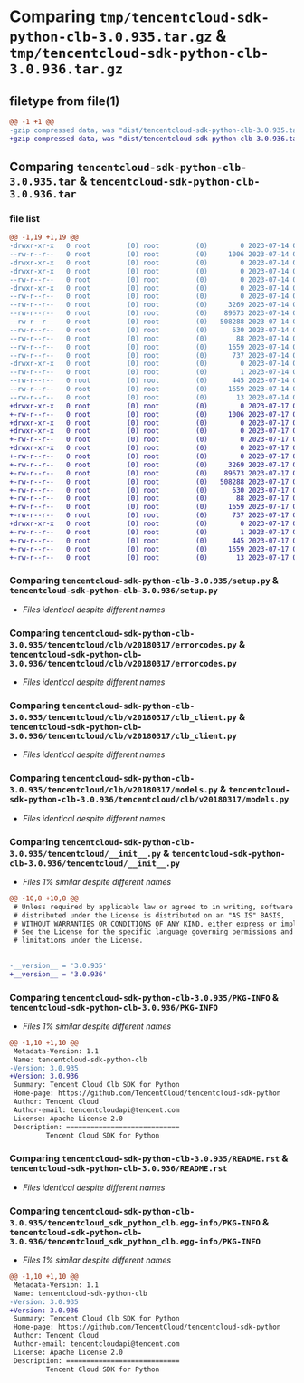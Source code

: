 # Comparing `tmp/tencentcloud-sdk-python-clb-3.0.935.tar.gz` & `tmp/tencentcloud-sdk-python-clb-3.0.936.tar.gz`

## filetype from file(1)

```diff
@@ -1 +1 @@
-gzip compressed data, was "dist/tencentcloud-sdk-python-clb-3.0.935.tar", last modified: Fri Jul 14 00:20:07 2023, max compression
+gzip compressed data, was "dist/tencentcloud-sdk-python-clb-3.0.936.tar", last modified: Mon Jul 17 00:21:02 2023, max compression
```

## Comparing `tencentcloud-sdk-python-clb-3.0.935.tar` & `tencentcloud-sdk-python-clb-3.0.936.tar`

### file list

```diff
@@ -1,19 +1,19 @@
-drwxr-xr-x   0 root         (0) root         (0)        0 2023-07-14 00:20:07.000000 tencentcloud-sdk-python-clb-3.0.935/
--rw-r--r--   0 root         (0) root         (0)     1006 2023-07-14 00:20:07.000000 tencentcloud-sdk-python-clb-3.0.935/setup.py
-drwxr-xr-x   0 root         (0) root         (0)        0 2023-07-14 00:20:07.000000 tencentcloud-sdk-python-clb-3.0.935/tencentcloud/
-drwxr-xr-x   0 root         (0) root         (0)        0 2023-07-14 00:20:07.000000 tencentcloud-sdk-python-clb-3.0.935/tencentcloud/clb/
--rw-r--r--   0 root         (0) root         (0)        0 2023-07-14 00:20:07.000000 tencentcloud-sdk-python-clb-3.0.935/tencentcloud/clb/__init__.py
-drwxr-xr-x   0 root         (0) root         (0)        0 2023-07-14 00:20:07.000000 tencentcloud-sdk-python-clb-3.0.935/tencentcloud/clb/v20180317/
--rw-r--r--   0 root         (0) root         (0)        0 2023-07-14 00:20:07.000000 tencentcloud-sdk-python-clb-3.0.935/tencentcloud/clb/v20180317/__init__.py
--rw-r--r--   0 root         (0) root         (0)     3269 2023-07-14 00:20:07.000000 tencentcloud-sdk-python-clb-3.0.935/tencentcloud/clb/v20180317/errorcodes.py
--rw-r--r--   0 root         (0) root         (0)    89673 2023-07-14 00:20:07.000000 tencentcloud-sdk-python-clb-3.0.935/tencentcloud/clb/v20180317/clb_client.py
--rw-r--r--   0 root         (0) root         (0)   508288 2023-07-14 00:20:07.000000 tencentcloud-sdk-python-clb-3.0.935/tencentcloud/clb/v20180317/models.py
--rw-r--r--   0 root         (0) root         (0)      630 2023-07-14 00:20:07.000000 tencentcloud-sdk-python-clb-3.0.935/tencentcloud/__init__.py
--rw-r--r--   0 root         (0) root         (0)       88 2023-07-14 00:20:07.000000 tencentcloud-sdk-python-clb-3.0.935/setup.cfg
--rw-r--r--   0 root         (0) root         (0)     1659 2023-07-14 00:20:07.000000 tencentcloud-sdk-python-clb-3.0.935/PKG-INFO
--rw-r--r--   0 root         (0) root         (0)      737 2023-07-14 00:20:07.000000 tencentcloud-sdk-python-clb-3.0.935/README.rst
-drwxr-xr-x   0 root         (0) root         (0)        0 2023-07-14 00:20:07.000000 tencentcloud-sdk-python-clb-3.0.935/tencentcloud_sdk_python_clb.egg-info/
--rw-r--r--   0 root         (0) root         (0)        1 2023-07-14 00:20:07.000000 tencentcloud-sdk-python-clb-3.0.935/tencentcloud_sdk_python_clb.egg-info/dependency_links.txt
--rw-r--r--   0 root         (0) root         (0)      445 2023-07-14 00:20:07.000000 tencentcloud-sdk-python-clb-3.0.935/tencentcloud_sdk_python_clb.egg-info/SOURCES.txt
--rw-r--r--   0 root         (0) root         (0)     1659 2023-07-14 00:20:07.000000 tencentcloud-sdk-python-clb-3.0.935/tencentcloud_sdk_python_clb.egg-info/PKG-INFO
--rw-r--r--   0 root         (0) root         (0)       13 2023-07-14 00:20:07.000000 tencentcloud-sdk-python-clb-3.0.935/tencentcloud_sdk_python_clb.egg-info/top_level.txt
+drwxr-xr-x   0 root         (0) root         (0)        0 2023-07-17 00:21:02.000000 tencentcloud-sdk-python-clb-3.0.936/
+-rw-r--r--   0 root         (0) root         (0)     1006 2023-07-17 00:21:02.000000 tencentcloud-sdk-python-clb-3.0.936/setup.py
+drwxr-xr-x   0 root         (0) root         (0)        0 2023-07-17 00:21:02.000000 tencentcloud-sdk-python-clb-3.0.936/tencentcloud/
+drwxr-xr-x   0 root         (0) root         (0)        0 2023-07-17 00:21:02.000000 tencentcloud-sdk-python-clb-3.0.936/tencentcloud/clb/
+-rw-r--r--   0 root         (0) root         (0)        0 2023-07-17 00:21:02.000000 tencentcloud-sdk-python-clb-3.0.936/tencentcloud/clb/__init__.py
+drwxr-xr-x   0 root         (0) root         (0)        0 2023-07-17 00:21:02.000000 tencentcloud-sdk-python-clb-3.0.936/tencentcloud/clb/v20180317/
+-rw-r--r--   0 root         (0) root         (0)        0 2023-07-17 00:21:02.000000 tencentcloud-sdk-python-clb-3.0.936/tencentcloud/clb/v20180317/__init__.py
+-rw-r--r--   0 root         (0) root         (0)     3269 2023-07-17 00:21:02.000000 tencentcloud-sdk-python-clb-3.0.936/tencentcloud/clb/v20180317/errorcodes.py
+-rw-r--r--   0 root         (0) root         (0)    89673 2023-07-17 00:21:02.000000 tencentcloud-sdk-python-clb-3.0.936/tencentcloud/clb/v20180317/clb_client.py
+-rw-r--r--   0 root         (0) root         (0)   508288 2023-07-17 00:21:02.000000 tencentcloud-sdk-python-clb-3.0.936/tencentcloud/clb/v20180317/models.py
+-rw-r--r--   0 root         (0) root         (0)      630 2023-07-17 00:21:02.000000 tencentcloud-sdk-python-clb-3.0.936/tencentcloud/__init__.py
+-rw-r--r--   0 root         (0) root         (0)       88 2023-07-17 00:21:02.000000 tencentcloud-sdk-python-clb-3.0.936/setup.cfg
+-rw-r--r--   0 root         (0) root         (0)     1659 2023-07-17 00:21:02.000000 tencentcloud-sdk-python-clb-3.0.936/PKG-INFO
+-rw-r--r--   0 root         (0) root         (0)      737 2023-07-17 00:21:02.000000 tencentcloud-sdk-python-clb-3.0.936/README.rst
+drwxr-xr-x   0 root         (0) root         (0)        0 2023-07-17 00:21:02.000000 tencentcloud-sdk-python-clb-3.0.936/tencentcloud_sdk_python_clb.egg-info/
+-rw-r--r--   0 root         (0) root         (0)        1 2023-07-17 00:21:02.000000 tencentcloud-sdk-python-clb-3.0.936/tencentcloud_sdk_python_clb.egg-info/dependency_links.txt
+-rw-r--r--   0 root         (0) root         (0)      445 2023-07-17 00:21:02.000000 tencentcloud-sdk-python-clb-3.0.936/tencentcloud_sdk_python_clb.egg-info/SOURCES.txt
+-rw-r--r--   0 root         (0) root         (0)     1659 2023-07-17 00:21:02.000000 tencentcloud-sdk-python-clb-3.0.936/tencentcloud_sdk_python_clb.egg-info/PKG-INFO
+-rw-r--r--   0 root         (0) root         (0)       13 2023-07-17 00:21:02.000000 tencentcloud-sdk-python-clb-3.0.936/tencentcloud_sdk_python_clb.egg-info/top_level.txt
```

### Comparing `tencentcloud-sdk-python-clb-3.0.935/setup.py` & `tencentcloud-sdk-python-clb-3.0.936/setup.py`

 * *Files identical despite different names*

### Comparing `tencentcloud-sdk-python-clb-3.0.935/tencentcloud/clb/v20180317/errorcodes.py` & `tencentcloud-sdk-python-clb-3.0.936/tencentcloud/clb/v20180317/errorcodes.py`

 * *Files identical despite different names*

### Comparing `tencentcloud-sdk-python-clb-3.0.935/tencentcloud/clb/v20180317/clb_client.py` & `tencentcloud-sdk-python-clb-3.0.936/tencentcloud/clb/v20180317/clb_client.py`

 * *Files identical despite different names*

### Comparing `tencentcloud-sdk-python-clb-3.0.935/tencentcloud/clb/v20180317/models.py` & `tencentcloud-sdk-python-clb-3.0.936/tencentcloud/clb/v20180317/models.py`

 * *Files identical despite different names*

### Comparing `tencentcloud-sdk-python-clb-3.0.935/tencentcloud/__init__.py` & `tencentcloud-sdk-python-clb-3.0.936/tencentcloud/__init__.py`

 * *Files 1% similar despite different names*

```diff
@@ -10,8 +10,8 @@
 # Unless required by applicable law or agreed to in writing, software
 # distributed under the License is distributed on an "AS IS" BASIS,
 # WITHOUT WARRANTIES OR CONDITIONS OF ANY KIND, either express or implied.
 # See the License for the specific language governing permissions and
 # limitations under the License.
 
 
-__version__ = '3.0.935'
+__version__ = '3.0.936'
```

### Comparing `tencentcloud-sdk-python-clb-3.0.935/PKG-INFO` & `tencentcloud-sdk-python-clb-3.0.936/PKG-INFO`

 * *Files 1% similar despite different names*

```diff
@@ -1,10 +1,10 @@
 Metadata-Version: 1.1
 Name: tencentcloud-sdk-python-clb
-Version: 3.0.935
+Version: 3.0.936
 Summary: Tencent Cloud Clb SDK for Python
 Home-page: https://github.com/TencentCloud/tencentcloud-sdk-python
 Author: Tencent Cloud
 Author-email: tencentcloudapi@tencent.com
 License: Apache License 2.0
 Description: ============================
         Tencent Cloud SDK for Python
```

### Comparing `tencentcloud-sdk-python-clb-3.0.935/README.rst` & `tencentcloud-sdk-python-clb-3.0.936/README.rst`

 * *Files identical despite different names*

### Comparing `tencentcloud-sdk-python-clb-3.0.935/tencentcloud_sdk_python_clb.egg-info/PKG-INFO` & `tencentcloud-sdk-python-clb-3.0.936/tencentcloud_sdk_python_clb.egg-info/PKG-INFO`

 * *Files 1% similar despite different names*

```diff
@@ -1,10 +1,10 @@
 Metadata-Version: 1.1
 Name: tencentcloud-sdk-python-clb
-Version: 3.0.935
+Version: 3.0.936
 Summary: Tencent Cloud Clb SDK for Python
 Home-page: https://github.com/TencentCloud/tencentcloud-sdk-python
 Author: Tencent Cloud
 Author-email: tencentcloudapi@tencent.com
 License: Apache License 2.0
 Description: ============================
         Tencent Cloud SDK for Python
```

